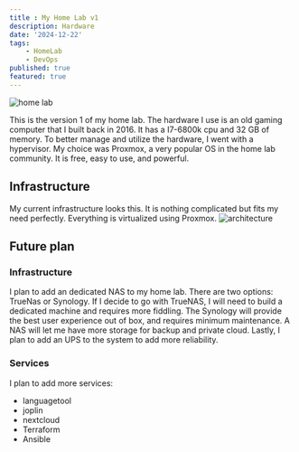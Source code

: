 ```yaml
---
title : My Home Lab v1
description: Hardware
date: '2024-12-22'
tags: 
    - HomeLab
    - DevOps
published: true
featured: true
---
```


![home lab](/post_images/my-home-lab.jpg "Example")

This is the version 1 of my home lab. The hardware I use is an old gaming computer that I built back in 2016. It has a I7-6800k cpu and 32 GB of memory. To better manage and utilize the hardware, I went with a hypervisor. My choice was Proxmox, a very popular OS in the home lab community. It is free, easy to use, and powerful. 

## Infrastructure

My current infrastructure looks this. It is nothing complicated but fits my need perfectly. Everything is virtualized using Proxmox.
![architecture](/architecture.svg "Architecture")

## Future plan

### Infrastructure

I plan to add an dedicated NAS to my home lab. There are two options: TrueNas or Synology. If I decide to go with TrueNAS, I will need to build a dedicated machine and requires more fiddling. The Synology will provide the best user experience out of box, and requires minimum maintenance. 
A NAS will let me have more storage for backup and private cloud. Lastly, I plan to add an UPS to the system to add more reliability. 

### Services

I plan to add more services:
- languagetool
- joplin
- nextcloud
- Terraform
- Ansible
